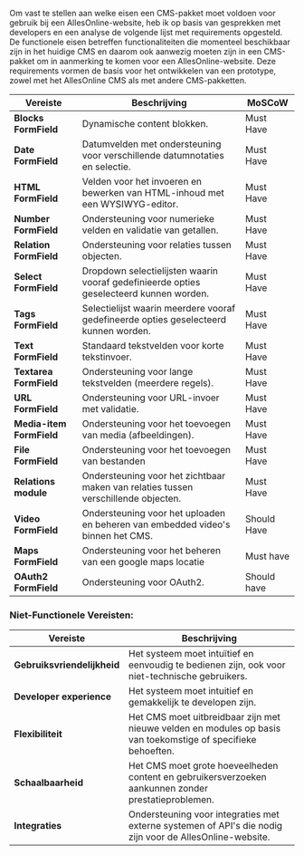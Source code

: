 Om vast te stellen aan welke eisen een CMS-pakket moet voldoen voor gebruik bij een AllesOnline-website, heb ik op basis van gesprekken met developers en een analyse de volgende lijst met requirements opgesteld. De functionele eisen betreffen functionaliteiten die momenteel beschikbaar zijn in het huidige CMS en daarom ook aanwezig moeten zijn in een CMS-pakket om in aanmerking te komen voor een AllesOnline-website. Deze requirements vormen de basis voor het ontwikkelen van een prototype, zowel met het AllesOnline CMS als met andere CMS-pakketten.

| **Vereiste**             | **Beschrijving**                                                                        | **MoSCoW**  |
| ------------------------ | --------------------------------------------------------------------------------------- | ----------- |
| **Blocks FormField**     | Dynamische content blokken.                                                             | Must Have   |
| **Date FormField**       | Datumvelden met ondersteuning voor verschillende datumnotaties en selectie.             | Must Have   |
| **HTML FormField**       | Velden voor het invoeren en bewerken van HTML-inhoud met een WYSIWYG-editor.            | Must Have   |
| **Number FormField**     | Ondersteuning voor numerieke velden en validatie van getallen.                          | Must Have   |
| **Relation FormField**   | Ondersteuning voor relaties tussen objecten.                                            | Must Have   |
| **Select FormField**     | Dropdown selectielijsten waarin vooraf gedefinieerde opties geselecteerd kunnen worden. | Must Have   |
| **Tags FormField**       | Selectielijst waarin meerdere vooraf gedefineerde opties geselecteerd kunnen worden.    | Must Have   |
| **Text FormField**       | Standaard tekstvelden voor korte tekstinvoer.                                           | Must Have   |
| **Textarea FormField**   | Ondersteuning voor lange tekstvelden (meerdere regels).                                 | Must Have   |
| **URL FormField**        | Ondersteuning voor URL-invoer met validatie.                                            | Must Have   |
| **Media-item FormField** | Ondersteuning voor het toevoegen van media (afbeeldingen).                              | Must Have   |
| **File FormField**       | Ondersteuning voor het toevoegen van bestanden                                          | Must Have   |
| **Relations module**     | Ondersteuning voor het zichtbaar maken van relaties tussen verschillende objecten.      | Must Have   |
| **Video FormField**      | Ondersteuning voor het uploaden en beheren van embedded video's binnen het CMS.         | Should Have |
| **Maps FormField**       | Ondersteuning voor het beheren van een google maps locatie                              | Must have   |
| **OAuth2 FormField**     | Ondersteuning voor OAuth2.                                                              | Should have |

### Niet-Functionele Vereisten:

| **Vereiste**                | **Beschrijving**                                                                                              |
| --------------------------- | ------------------------------------------------------------------------------------------------------------- |
| **Gebruiksvriendelijkheid** | Het systeem moet intuïtief en eenvoudig te bedienen zijn, ook voor niet-technische gebruikers.                |
| **Developer experience**    | Het systeem moet intuitief en gemakkelijk te developen zijn.                                                  |
| **Flexibiliteit**           | Het CMS moet uitbreidbaar zijn met nieuwe velden en modules op basis van toekomstige of specifieke behoeften. |
| **Schaalbaarheid**          | Het CMS moet grote hoeveelheden content en gebruikersverzoeken aankunnen zonder prestatieproblemen.           |
| **Integraties**             | Ondersteuning voor integraties met externe systemen of API's die nodig zijn voor de AllesOnline-website.      |

